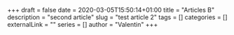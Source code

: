 +++ 
draft = false 
date = 2020-03-05T15:50:14+01:00 
title = "Articles B" 
description = "second article" 
slug = "test article 2" 
tags = [] 
categories = [] 
externalLink = "" 
series = [] 
author = "Valentin"
+++